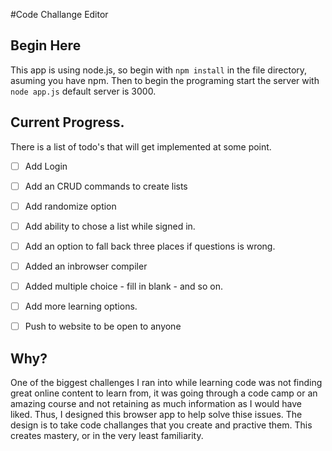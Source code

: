 #Code Challange Editor
## Begin Here
This app is using node.js, so begin with `npm install` in the file directory, asuming you have npm. Then to begin the programing start the server with `node app.js` default server is 3000.

## Current Progress.
There is a list of todo's that will get implemented at some point. 

- [ ] Add Login
- [ ] Add an CRUD commands to create lists
- [ ] Add randomize option
- [ ] Add ability to chose a list while signed in.
- [ ] Add an option to fall back three places if questions is wrong.
- [ ] Added an inbrowser compiler
- [ ] Added multiple choice - fill in blank - and so on.
- [ ] Add more learning options.
- [ ] Push to website to be open to anyone


## Why?
One of the biggest challenges I ran into while learning code was not finding great online content to learn from, it was going through a code camp or an amazing course and not retaining as much information as I would have liked. Thus, I designed this browser app to help solve thise issues. The design is to take code challanges that you create and practive them. This creates mastery, or in the very least familiarity. 
 
